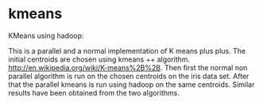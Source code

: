kmeans
======

KMeans using hadoop:


This is a parallel and a normal implementation of K means plus plus. The initial centroids are chosen using kmeans ++ algorithm. http://en.wikipedia.org/wiki/K-means%2B%2B. Then first the normal non parallel algorithm is run on the chosen centroids on the iris data set. After that the parallel kmeans is run using hadoop on the same centroids. Similar results have been obtained from the two algorithms.

